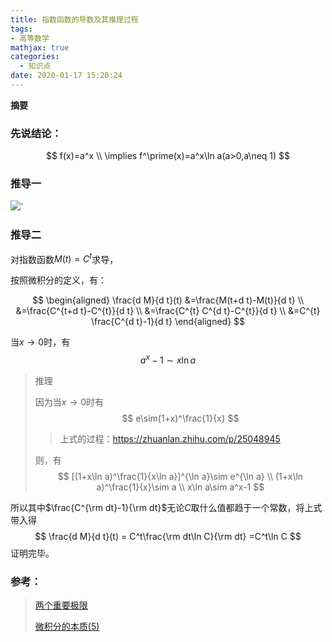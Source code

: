 ```yaml
---
title: 指数函数的导数及其推理过程
tags:
- 高等数学
mathjax: true
categories:
  - 知识点
date: 2020-01-17 15:20:24
---
```


**摘要**
<!--more-->

### 先说结论：

$$
f(x)=a^x \\
\implies f^\prime(x)=a^x\ln a(a>0,a\neq 1)
$$

### 推导一

![](https://s2.ax1x.com/2020/01/17/lzIZW9.md.png)`

### 推导二

对指数函数$M(t)=C^{t}$求导，

按照微积分的定义，有：

$$
\begin{aligned}
\frac{d M}{d t}(t) &=\frac{M(t+d t)-M(t)}{d t} \\
&=\frac{C^{t+d t}-C^{t}}{d t} \\
&=\frac{C^{t} C^{d t}-C^{t}}{d t} \\
&=C^{t} \frac{C^{d t}-1}{d t}
\end{aligned}
$$


当$x\rightarrow 0$时，有
$$
a^x-1\sim x\ln a
$$

> 推理
>
> 因为当$x\rightarrow 0$时有
> $$
> e\sim(1+x)^\frac{1}{x}
> $$
>
> > 上式的过程：https://zhuanlan.zhihu.com/p/25048945
>
> 则，有
> $$
> [(1+x\ln a)^\frac{1}{x\ln a}]^{\ln a}\sim e^{\ln a} \\
> (1+x\ln a)^\frac{1}{x}\sim a \\
> x\ln a\sim a^x-1
> $$

所以其中$\frac{C^{\rm dt}-1}{\rm dt}$无论$C$取什么值都趋于一个常数，将上式带入得
$$
\frac{d M}{d t}(t) = C^t\frac{\rm dt\ln C}{\rm dt}
=C^t\ln C
$$
证明完毕。

### 参考：

> [两个重要极限][1]
>
> [微积分的本质(5)][2]

[1]: https://zhuanlan.zhihu.com/p/25048945
[2]: https://blog.csdn.net/MASILEJFOAISEGJIAE/article/details/82929155

